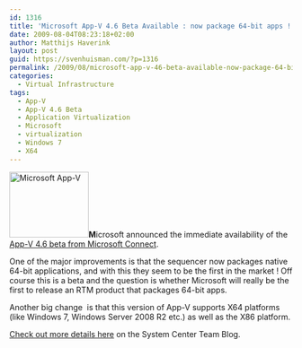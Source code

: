 ```yaml
---
id: 1316
title: 'Microsoft App-V 4.6 Beta Available : now package 64-bit apps !'
date: 2009-08-04T08:23:18+02:00
author: Matthijs Haverink
layout: post
guid: https://svenhuisman.com/?p=1316
permalink: /2009/08/microsoft-app-v-46-beta-available-now-package-64-bit-apps/
categories:
  - Virtual Infrastructure
tags:
  - App-V
  - App-V 4.6 Beta
  - Application Virtualization
  - Microsoft
  - virtualization
  - Windows 7
  - X64
---
```

<img class="alignleft size-full wp-image-1317" title="Microsoft App-V" src="https://svenhuisman.com/wp-content/uploads/2009/08/appv-logo.png" alt="Microsoft App-V" width="141" height="117" />**M**icrosoft announced the immediate availability of the <a href="https://connect.microsoft.com/InvitationUse.aspx?ProgramID=3601&InvitationID=AV46-X6WJ-4DKR&SiteID=285" target="_blank">App-V 4.6 beta from Microsoft Connect</a>.

One of the major improvements is that the sequencer now packages native 64-bit applications, and with this they seem to be the first in the market ! Off course this is a beta and the question is whether Microsoft will really be the first to release an RTM product that packages 64-bit apps.

Another big change <!--more--> is that this version of App-V supports X64 platforms (like Windows 7, Windows Server 2008 R2 etc.) as well as the X86 platform.

<a href="https://blogs.technet.com/systemcenter/archive/2009/08/03/app-v-4-6-beta-availability.aspx" target="_blank">Check out more details here</a> on the System Center Team Blog.